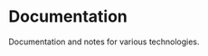 # Documentation
Documentation and notes for various technologies.
<!--stackedit_data:
eyJoaXN0b3J5IjpbLTkxMTAwOTI5NV19
-->